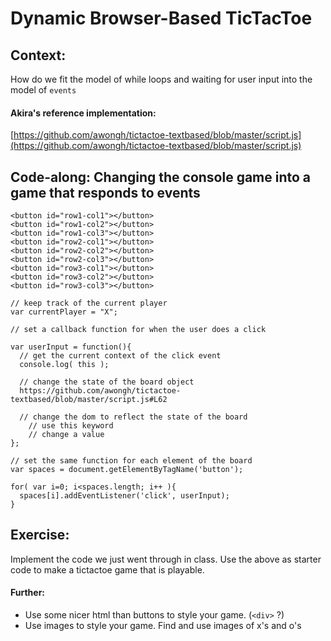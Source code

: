 # Dynamic Browser-Based TicTacToe

## Context:
How do we fit the model of while loops and waiting for user input into the model of `events`

#### Akira's reference implementation:
[https://github.com/awongh/tictactoe-textbased/blob/master/script.js](https://github.com/awongh/tictactoe-textbased/blob/master/script.js)

## Code-along: Changing the console game into a game that responds to events

```
<button id="row1-col1"></button>
<button id="row1-col2"></button>
<button id="row1-col3"></button>
<button id="row2-col1"></button>
<button id="row2-col2"></button>
<button id="row2-col3"></button>
<button id="row3-col1"></button>
<button id="row3-col2"></button>
<button id="row3-col3"></button>
```

```
// keep track of the current player
var currentPlayer = "X";

// set a callback function for when the user does a click

var userInput = function(){
  // get the current context of the click event
  console.log( this );

  // change the state of the board object
  https://github.com/awongh/tictactoe-textbased/blob/master/script.js#L62

  // change the dom to reflect the state of the board
    // use this keyword
    // change a value
};

// set the same function for each element of the board
var spaces = document.getElementByTagName('button');

for( var i=0; i<spaces.length; i++ ){
  spaces[i].addEventListener('click', userInput);
}
```

## Exercise:
Implement the code we just went through in class.
Use the above as starter code to make a tictactoe game that is playable.

#### Further:
- Use some nicer html than buttons to style your game. (`<div>` ?)
- Use images to style your game. Find and use images of x's and o's
